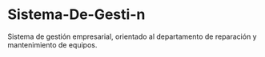 # Sistema-De-Gesti-n
Sistema de gestión empresarial, orientado al departamento de reparación  y mantenimiento de equipos.
